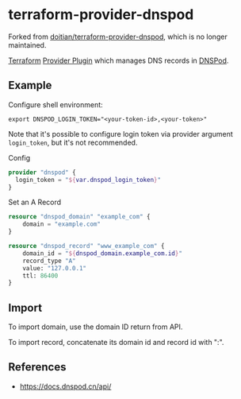 # terraform-provider-dnspod

Forked from [doitian/terraform-provider-dnspod](https://github.com/doitian/terraform-provider-dnspod), which is no longer maintained.

[Terraform](https://www.terraform.io/) [Provider Plugin](https://www.terraform.io/docs/plugins/provider.html) which manages DNS records in [DNSPod](https://www.dnspod.cn).

## Example

Configure shell environment:

```shell
export DNSPOD_LOGIN_TOKEN="<your-token-id>,<your-token>"
```

Note that it's possible to configure login token via provider argument `login_token`, but it's not recommended.

Config

```tf
provider "dnspod" {
  login_token = "${var.dnspod_login_token}"
}
```

Set an A Record

```tf
resource "dnspod_domain" "example_com" {
    domain = "example.com"
}

resource "dnspod_record" "www_example_com" {
    domain_id = "${dnspod_domain.example_com.id}"
    record_type "A"
    value: "127.0.0.1"
    ttl: 86400
}
```

## Import

To import domain, use the domain ID return from API.

To import record, concatenate its domain id and record id with ":".

## References

- https://docs.dnspod.cn/api/
